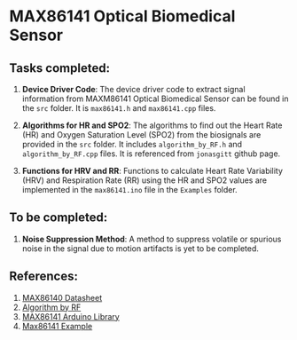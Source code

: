 # MAX86141 Optical Biomedical Sensor

## Tasks completed:

1. **Device Driver Code**: The device driver code to extract signal information from MAXM86141 Optical Biomedical Sensor can be found in the `src` folder. It is `max86141.h` and `max86141.cpp` files.

2. **Algorithms for HR and SPO2**: The algorithms to find out the Heart Rate (HR) and Oxygen Saturation Level (SPO2) from the biosignals are provided in the `src` folder. It includes `algorithm_by_RF.h` and `algorithm_by_RF.cpp` files. It is referenced from `jonasgitt` github page.

3. **Functions for HRV and RR**: Functions to calculate Heart Rate Variability (HRV) and Respiration Rate (RR) using the HR and SPO2 values are implemented in the `max86141.ino` file in the `Examples` folder.

## To be completed:

1. **Noise Suppression Method**: A method to suppress volatile or spurious noise in the signal due to motion artifacts is yet to be completed.

## References:

1. [MAX86140 Datasheet](Docs/MAX86140.pdf)
2. [Algorithm by RF](https://github.com/jonasgitt/Patient24---Remote-Patient-Monitoring/blob/master/src/MAX86141)
3. [MAX86141 Arduino Library](https://github.com/joshbrew/MAX86141_Arduino/blob/master/libraries/MAX86141)
4. [Max86141 Example](https://github.com/MakerLabCRI/Max86141/blob/main/examples/Max86141_Init)
